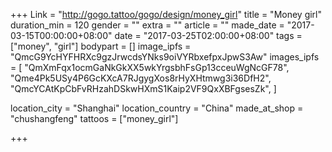+++
Link = "http://gogo.tattoo/gogo/design/money_girl"
title = "Money girl"
duration_min = 120
gender = ""
extra = ""
article = ""
made_date = "2017-03-15T00:00:00+08:00"
date = "2017-03-25T02:00:00+08:00"
tags = ["money", "girl"]
bodypart = []
image_ipfs = "QmcG9YcHYFHRXc9gzJrwcdsYNks9oiVYRbxefpxJpwS3Aw"
images_ipfs = [
  "QmXmFqx1ocmGaNkGkXX5wkYrgsbhFsGp13cceuWgNcGF78", 
  "Qme4Pk5USy4P6GcKXcA7RJgygXos8rHyXHtmwg3i36DfH2",
  "QmcYCAtKpCbFvRHzahDSkwHXmS1Kaip2VF9QxXBFgsesZk",
]

location_city = "Shanghai"
location_country = "China"
made_at_shop = "chushangfeng"
tattoos = ["money_girl"]

+++
